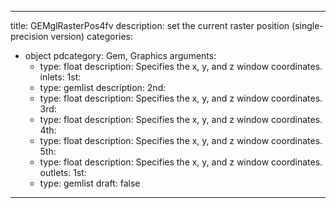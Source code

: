 
---
title: GEMglRasterPos4fv
description: set the current raster position (single-precision version)
categories:
  - object
pdcategory: Gem, Graphics
arguments:
    - type: float
      description: Specifies the x, y, and z window coordinates.
inlets:
  1st:
    - type: gemlist
      description:
  2nd:
    - type: float
      description: Specifies the x, y, and z window coordinates.
  3rd:
    - type: float
      description: Specifies the x, y, and z window coordinates.
  4th:
    - type: float
      description: Specifies the x, y, and z window coordinates.
  5th:
    - type: float
      description: Specifies the x, y, and z window coordinates.
outlets:
  1st:
    - type: gemlist
draft: false
---

